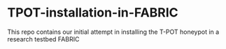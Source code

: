 # TPOT-installation-in-FABRIC
This repo contains our initial attempt in installing the T-POT honeypot in a research testbed FABRIC

